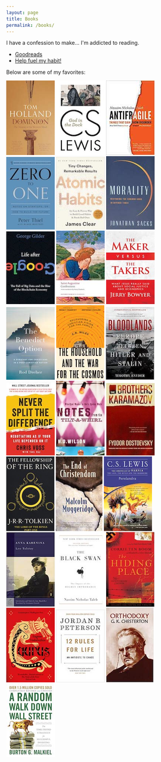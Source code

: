 ```yaml
---
layout: page
title: Books
permalink: /books/
---
```


I have a confession to make... I'm addicted to reading.
- [Goodreads](https://www.goodreads.com/user/show/74709390-jun-sung-lee)
- [Help fuel my habit!](https://www.amazon.com/hz/wishlist/ls/23VPKR94OL7XY?ref_=wl_share)

Below are some of my favorites:

[![Dominion](/images/books/Dominion.jpg "Dominion by Tom Holland")](https://www.amazon.com/Dominion-Making-Western-Tom-Holland/dp/1408706954)  [![God in the Dock](/images/books/GodInTheDock.jpg "God in the Dock by C.S. Lewis")](https://www.amazon.com/God-Dock-C-S-Lewis/dp/0802871836)  [![Antifragile](/images/books/Antifragile.jpg "Antifragile by Nassim Nicholas Taleb")](https://www.amazon.com/Antifragile-Things-That-Disorder-Incerto/dp/0812979680)  [![Zero to One](/images/books/ZeroToOne.jpg "Zero to One by Peter Thiel")](https://www.amazon.com/Zero-One-Notes-Startups-Future/dp/0804139296)  [![Atomic Habits](/images/books/AtomicHabits.jpg "Atomic Habits by James Clear")](https://www.amazon.com/Atomic-Habits-Proven-Build-Break/dp/0735211299)  [![Morality](/images/books/Morality.jpg "Morality by Jonathan Sacks")](https://www.amazon.com/Morality-Restoring-Common-Divided-Times/dp/1541675312)  [![Life After Google](/images/books/LifeAfterGoogle.jpg "Life After Google by George Gilder")](https://www.amazon.com/Life-After-Google-Blockchain-Economy/dp/1621575764)  [![Confessions](/images/books/Confessions.jpg "Confessions by Augustine of Hippo")](https://www.amazon.com/Confessions-Oxford-Worlds-Classics-Augustine/dp/0199537828)  [![The Maker Versus the Takers](/images/books/MakerVSTakers.jpg "The Maker Versus the Takers")](https://www.amazon.com/Maker-Versus-Takers-Justice-Economics/dp/1642933708)  [![The Benedict Option](/images/books/BenedictOption.jpg "The Benedict Option by Rod Dreher")](https://www.amazon.com/Benedict-Option-Strategy-Christians-Post-Christian/dp/0735213291)  [![The Household and the War for the Cosmos](/images/books/TheHouseholdAndTheWarForTheCosmos.jpg "The Household and the War for the Cosmos by C.R. Wiley")](https://www.amazon.com/Household-War-Cosmos-C-Wiley/dp/1947644912)  [![Bloodlands](/images/books/Bloodlands.jpg "Bloodlands by Timothy Snyder")](https://www.amazon.com/Bloodlands-Europe-Between-Hitler-Stalin/dp/0465031471)  [![Never Split the Difference](/images/books/NeverSplitTheDifference.jpg "Never Split the Difference by Chris Voss")](https://www.amazon.com/Never-Split-Difference-Negotiating-Depended/dp/0062407805)  [![Notes From The Tilt-A-Whirl](/images/books/NotesFromTheTiltAWhirl.jpg "Notes From The Tilt-A-Whirl by N.D. Wilson")](https://www.amazon.com/Notes-Tilt-Whirl-Wide-Eyed-Wonder/dp/0849920078)  [![The Brothers Karamazov](/images/books/TheBrothersKaramazov.jpg "The Brothers Karamazov by Fyodor Dostoyevsky")](https://www.amazon.com/Brothers-Karamazov-Fyodor-Dostoevsky/dp/0374528373)  [![The Fellowship of the Ring](/images/books/FellowshipOfTheRing.jpg "The Fellowship of the Ring by J.R.R. Tolkien")](https://www.amazon.com/Fellowship-Ring-Being-First-Rings/dp/0547928211)  [![The End of Christendom](/images/books/EndOfChristendom.jpg "The End of Christendom by Malcolm Muggeridge")](https://www.amazon.com/End-Christendom-Mr-Malcolm-Muggeridge/dp/0802818374)  [![Perelandra](/images/books/Perelandra.jpg "Perelandra by C.S. Lewis")](https://www.amazon.com/Perelandra-Space-Trilogy-Book-2/dp/074323491X)  [![Anna Karenina](/images/books/AnnaKarenina.jpg "Anna Karenina by Leo Tolstoy")](https://www.amazon.com/Anna-Karenina-Barnes-Noble-Classics/dp/1593080271)  [![The Black Swan](/images/books/BlackSwan.jpg "The Black Swan by Nassim Nicholas Taleb")](https://www.amazon.com/Black-Swan-Impact-Improbable-Incerto/dp/1400063515)  [![The Hiding Place](/images/books/HidingPlace.jpg "The Hiding Place by Corrie Ten Boom")](https://www.amazon.com/Hiding-Place-Corrie-Ten-Boom-ebook/dp/B004TS1MGK)  [![Laurus](/images/books/Laurus.jpg "Laurus by Euguene Vodolazkin")](https://www.amazon.com/Laurus-Eugene-Vodolazkin/dp/178074871X)  [![12 Rules for Life](/images/books/12Rules.jpg "12 Rules for Life by Jordan B. Peterson")](https://www.amazon.com/12-Rules-Life-Antidote-Chaos/dp/0345816021)  [![Orthodoxy](/images/books/Orthodoxy.jpg "Orthodoxy by G.K. Chesterton")](https://www.amazon.com/Orthodoxy-G-K-Chesterton/dp/0486437019)  [![A Random Walk Down Wall Street](/images/books/ARandomWalk.jpg "A Random Walk Down Wall Street by Burton Malkiel")](https://www.amazon.com/Random-Walk-Down-Wall-Street/dp/1324002182)  

